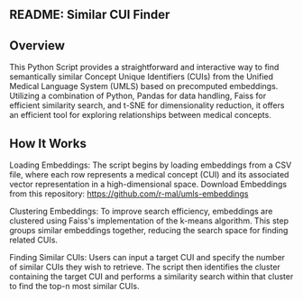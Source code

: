 
README: Similar CUI Finder
--
Overview
--
This Python Script provides a straightforward and interactive way to find semantically similar Concept Unique Identifiers (CUIs) from the Unified Medical Language System (UMLS) based on precomputed embeddings. Utilizing a combination of Python, Pandas for data handling, Faiss for efficient similarity search, and t-SNE for dimensionality reduction, it offers an efficient tool for exploring relationships between medical concepts.

How It Works
--
Loading Embeddings: The script begins by loading embeddings from a CSV file, where each row represents a medical concept (CUI) and its associated vector representation in a high-dimensional space. Download Embeddings from this repository: https://github.com/r-mal/umls-embeddings

Clustering Embeddings: To improve search efficiency, embeddings are clustered using Faiss's implementation of the k-means algorithm. This step groups similar embeddings together, reducing the search space for finding related CUIs.

Finding Similar CUIs: Users can input a target CUI and specify the number of similar CUIs they wish to retrieve. The script then identifies the cluster containing the target CUI and performs a similarity search within that cluster to find the top-n most similar CUIs.










